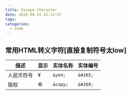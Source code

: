 ```yaml
---
title: Escape Character
date: 2016-04-15 22:12:57
tags:
categories:
  - code
---
```

## 常用HTML转义字符[直接复制符号太low]
描述|显示|实体名称|实体编号
---|---|---|---
人民币符号|&yen;|*`&yen;`*|*`&#165;`*
版权|&copy;|*`&copy;`*|*`&#169;`*

